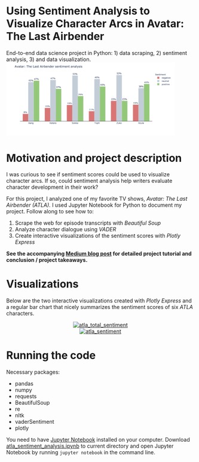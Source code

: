 # Using Sentiment Analysis to Visualize Character Arcs in Avatar: The Last Airbender
End-to-end data science project in Python: 1) data scraping, 2) sentiment analysis, 3) and data visualization.
<img src="media/atla_bar_chart.png" width=450>

# Motivation and project description
I was curious to see if sentiment scores could be used to visualize character arcs. If so, could sentiment analysis help writers evaluate character development in their work?

For this project, I analyzed one of my favorite TV shows, *Avatar: The Last Airbender (ATLA).* I used Jupyter Notebook for Python to document my project. Follow along to see how to:
1) Scrape the web for episode transcripts with *Beautiful Soup*
2) Analyze character dialogue using *VADER*
3) Create interactive visualizations of the sentiment scores with *Plotly Express*

**See the accompanying [Medium blog post](https://medium.com/data-comet/atla-sentiment-analysis-43f26edddad2) for detailed project tutorial and conclusion / project takeaways.**


# Visualizations
Below are the two interactive visualizations created with *Plotly Express* and a regular bar chart that nicely summarizes the sentiment scores of six *ATLA* characters.
<div>
    <a href="https://plotly.com/~ritakalach/4/" target="_blank" title="atla_total_sentiment" style="display: block; text-align: center;"><img src="https://plotly.com/~ritakalach/4.png" alt="atla_total_sentiment" style="max-width: 100%;width: 475px;"  width="475" onerror="this.onerror=null;this.src='https://plotly.com/404.png';" /></a>
</div>

<div>
    <a href="https://plotly.com/~ritakalach/2/" target="_blank" title="atla_sentiment" style="display: block; text-align: center;"><img src="https://plotly.com/~ritakalach/2.png" alt="atla_sentiment" style="max-width: 100%;width: 475px;"  width="475" onerror="this.onerror=null;this.src='https://plotly.com/404.png';" /></a>
</div>


# Running the code
Necessary packages:
* pandas
* numpy
* requests
* BeautifulSoup
* re
* nltk
* vaderSentiment
* plotly

You need to have [Jupyter Notebook](https://jupyter.readthedocs.io/en/latest/install.html) installed on your computer. Download [atla_sentiment_analysis.ipynb](atla_sentiment_analysis.ipynb) to current directory and open Jupyter Notebook by running `jupyter notebook` in the command line.
